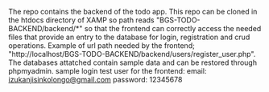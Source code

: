 The repo contains the backend of the todo app. This repo can be cloned in the htdocs directory of XAMP so path reads "BGS-TODO-BACKEND/backend/*" so that the frontend can correctly access the needed files that provide an entry to the database for login, registration and crud operations. Example of url path needed by the frontend; "http://localhost/BGS-TODO-BACKEND/backend/users/register_user.php".
The databases attatched contain sample data and can be restored through phpmyadmin.
sample login test user for the frontend: 
email: izukanjisinkolongo@gmail.com
password: 12345678
